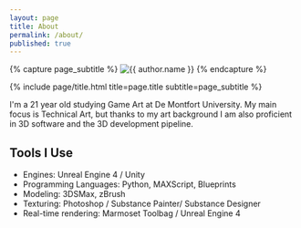 ```yaml
---
layout: page
title: About
permalink: /about/
published: true
---
```


<div class="page" markdown="1">

{% capture page_subtitle %}
<img
    class="me"
    alt="{{ author.name }}"
    src="{{ site.author.photo | relative_url }}"
    srcset="{{ site.author.photo2x | relative_url }} 2x"
/>
{% endcapture %}

{% include page/title.html title=page.title subtitle=page_subtitle %}

I'm a 21 year old studying Game Art at De Montfort University. My main focus is Technical Art, but thanks to my art background I am also proficient in 3D software and the 3D development pipeline.

## Tools I Use

* Engines: Unreal Engine 4 / Unity
* Programming Languages: Python, MAXScript, Blueprints
* Modeling: 3DSMax, zBrush
* Texturing: Photoshop / Substance Painter/ Substance Designer
* Real-time rendering: Marmoset Toolbag / Unreal Engine 4


</div>
